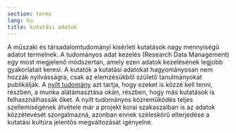 ```yaml
---
section: terms
lang: hu
title: kutatási adatok
---
```



A műszaki és társadalomtudományi kísérleti kutatások nagy mennyiségű adatot termelnek. A tudományos adat kezelés (Research Data Management) egy most megjelenő módszertan, amely ezen adatok kezelésének legjobb gyakorlatait keresi. A kutatók a kutatási adatokat hagyományosan nem hozzák nyilvásságra, csak az elemzésükből születő tanulmányokat publikálják. A [nyílt tudomány](../open-science/) azt tartja, hogy ezeket is közzé kell tenni, részben, a munka alátámasztása okán, részben, hogy más kutatások is felhasználhassák őket. A nyílt tudományos közreműködés teljes szellemiségének átvétele már a projekt korai szakaszaiban is az adatok közzétevését szorgalmazná, azonban ennek széleskörű elterjedése a kutatási kultúra jelentős megváltozását igényelné.
